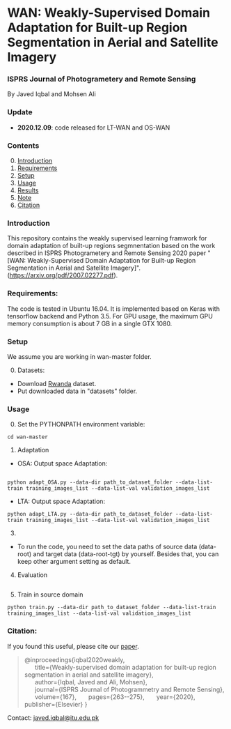 # WAN: Weakly-Supervised Domain Adaptation for Built-up Region Segmentation in Aerial and Satellite Imagery

###  ISPRS Journal of Photogrametery and Remote Sensing

By Javed Iqbal and Mohsen Ali

### Update
- **2020.12.09**: code released for LT-WAN and OS-WAN

### Contents
0. [Introduction](#introduction)
0. [Requirements](#requirements)
0. [Setup](#models)
0. [Usage](#usage)
0. [Results](#results)
0. [Note](#note)
0. [Citation](#citation)

### Introduction
This repository contains the weakly supervised learning framwork for domain adaptation of built-up regions segmnentation based on the work described in ISPRS Photogrametery and Remote Sensing 2020 paper "[WAN: Weakly-Supervised Domain Adaptation for Built-up Region Segmentation in Aerial and Satellite Imagery]". 
(https://arxiv.org/pdf/2007.02277.pdf).

### Requirements:
The code is tested in Ubuntu 16.04. It is implemented based on Keras with tensorflow backend and Python 3.5. For GPU usage, the maximum GPU memory consumption is about 7 GB in a single GTX 1080.


### Setup
We assume you are working in wan-master folder.

0. Datasets:
- Download [Rwanda](https://drive.google.com/file/d/1RDrzeUUzSJR4YTG5hlegVWCAwMUEkRMF/view?usp=sharing) dataset. 
- Put downloaded data in "datasets" folder.

### Usage
0. Set the PYTHONPATH environment variable:
~~~~
cd wan-master

~~~~
1. Adaptation
- OSA: Output space Adaptation:
~~~~

python adapt_OSA.py --data-dir path_to_dataset_folder --data-list-train training_images_list --data-list-val validation_images_list
~~~~

- LTA: Output space Adaptation:
~~~~
python adapt_LTA.py --data-dir path_to_dataset_folder --data-list-train training_images_list --data-list-val validation_images_list
~~~~
3. 
- To run the code, you need to set the data paths of source data (data-root) and target data (data-root-tgt) by yourself. Besides that, you can keep other argument setting as default.

4. Evaluation

~~~~
~~~~

5. Train in source domain
~~~~
python train.py --data-dir path_to_dataset_folder --data-list-train training_images_list --data-list-val validation_images_list
~~~~





### Citation:
If you found this useful, please cite our [paper](https://www.sciencedirect.com/science/article/pii/S0924271620301829). 

>@inproceedings{iqbal2020weakly,  
>&nbsp; &nbsp; &nbsp;    title={Weakly-supervised domain adaptation for built-up region segmentation in aerial and satellite imagery},  
>&nbsp; &nbsp; &nbsp;     author={Iqbal, Javed and Ali, Mohsen},  
>&nbsp; &nbsp; &nbsp;     journal={ISPRS Journal of Photogrammetry and Remote Sensing}, 
>&nbsp; &nbsp; &nbsp;     volume={167},
>&nbsp; &nbsp; &nbsp;     pages={263--275},
>&nbsp; &nbsp; &nbsp;     year={2020},
>&nbsp; &nbsp; &nbsp;     publisher={Elsevier}
>}


Contact: javed.iqbal@itu.edu.pk
